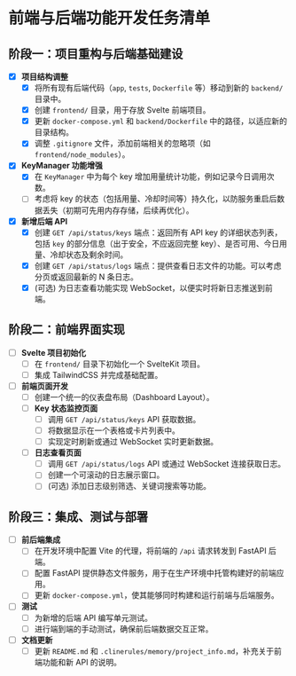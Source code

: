 # 前端与后端功能开发任务清单

## 阶段一：项目重构与后端基础建设

- [x] **项目结构调整**
    - [x] 将所有现有后端代码（`app`, `tests`, `Dockerfile` 等）移动到新的 `backend/` 目录中。
    - [x] 创建 `frontend/` 目录，用于存放 Svelte 前端项目。
    - [x] 更新 `docker-compose.yml` 和 `backend/Dockerfile` 中的路径，以适应新的目录结构。
    - [x] 调整 `.gitignore` 文件，添加前端相关的忽略项（如 `frontend/node_modules`）。

- [x] **KeyManager 功能增强**
    - [x] 在 `KeyManager` 中为每个 key 增加用量统计功能，例如记录今日调用次数。
    - [ ] 考虑将 key 的状态（包括用量、冷却时间等）持久化，以防服务重启后数据丢失（初期可先用内存存储，后续再优化）。

- [x] **新增后端 API**
    - [x] 创建 `GET /api/status/keys` 端点：返回所有 API key 的详细状态列表，包括 `key` 的部分信息（出于安全，不应返回完整 key）、是否可用、今日用量、冷却状态及剩余时间。
    - [x] 创建 `GET /api/status/logs` 端点：提供查看日志文件的功能。可以考虑分页或返回最新的 N 条日志。
    - [x] (可选) 为日志查看功能实现 WebSocket，以便实时将新日志推送到前端。

## 阶段二：前端界面实现

- [ ] **Svelte 项目初始化**
    - [ ] 在 `frontend/` 目录下初始化一个 SvelteKit 项目。
    - [ ] 集成 TailwindCSS 并完成基础配置。

- [ ] **前端页面开发**
    - [ ] 创建一个统一的仪表盘布局（Dashboard Layout）。
    - [ ] **Key 状态监控页面**
        - [ ] 调用 `GET /api/status/keys` API 获取数据。
        - [ ] 将数据显示在一个表格或卡片列表中。
        - [ ] 实现定时刷新或通过 WebSocket 实时更新数据。
    - [ ] **日志查看页面**
        - [ ] 调用 `GET /api/status/logs` API 或通过 WebSocket 连接获取日志。
        - [ ] 创建一个可滚动的日志展示窗口。
        - [ ] (可选) 添加日志级别筛选、关键词搜索等功能。

## 阶段三：集成、测试与部署

- [ ] **前后端集成**
    - [ ] 在开发环境中配置 Vite 的代理，将前端的 `/api` 请求转发到 FastAPI 后端。
    - [ ] 配置 FastAPI 提供静态文件服务，用于在生产环境中托管构建好的前端应用。
    - [ ] 更新 `docker-compose.yml`，使其能够同时构建和运行前端与后端服务。

- [ ] **测试**
    - [ ] 为新增的后端 API 编写单元测试。
    - [ ] 进行端到端的手动测试，确保前后端数据交互正常。

- [ ] **文档更新**
    - [ ] 更新 `README.md` 和 `.clinerules/memory/project_info.md`，补充关于前端功能和新 API 的说明。
